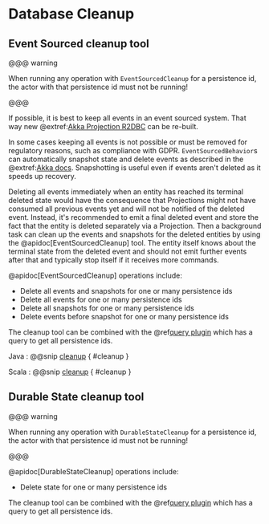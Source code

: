 # Database Cleanup

## Event Sourced cleanup tool

@@@ warning

When running any operation with `EventSourcedCleanup` for a persistence id, the actor with that persistence id must
not be running!

@@@

If possible, it is best to keep all events in an event sourced system. That way new @extref:[Akka Projection R2DBC](akka-projection:r2dbc.html)
can be re-built.

In some cases keeping all events is not possible or must be removed for regulatory reasons, such as compliance with
GDPR. `EventSourcedBehavior`s can automatically snapshot state and delete events as described in the
@extref:[Akka docs](akka:typed/persistence-snapshot.html#snapshot-deletion). Snapshotting is useful even if events
aren't deleted as it speeds up recovery.

Deleting all events immediately when an entity has reached its terminal deleted state would have the consequence that
Projections might not have consumed all previous events yet and will not be notified of the deleted event. Instead, it's
recommended to emit a final deleted event and store the fact that the entity is deleted separately via a Projection.
Then a background task can clean up the events and snapshots for the deleted entities by using the
@apidoc[EventSourcedCleanup] tool. The entity itself knows about the terminal state from the deleted event and should
not emit further events after that and typically stop itself if it receives more commands.

@apidoc[EventSourcedCleanup] operations include:

* Delete all events and snapshots for one or many persistence ids
* Delete all events for one or many persistence ids
* Delete all snapshots for one or many persistence ids
* Delete events before snapshot for one or many persistence ids

The cleanup tool can be combined with the @ref[query plugin](./query.md) which has a query to get all persistence ids.

Java
: @@snip [cleanup](/docs/src/test/java/jdocs/home/cleanup/CleanupDocExample.java) { #cleanup }

Scala
: @@snip [cleanup](/docs/src/test/scala/docs/home/cleanup/CleanupDocExample.scala) { #cleanup }

## Durable State cleanup tool

@@@ warning

When running any operation with `DurableStateCleanup` for a persistence id, the actor with that persistence id must
not be running!

@@@

@apidoc[DurableStateCleanup] operations include:

* Delete state for one or many persistence ids

The cleanup tool can be combined with the @ref[query plugin](./query.md) which has a query to get all persistence ids.
